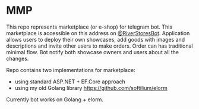 # MMP

This repo represents marketplace (or e-shop) for telegram bot. This marketplace is accessible on this address on [@RiverStoresBot](https://t.me/RiverStoresBot). 
Application allows users to deploy their own showcases, add goods with images and descriptions and invite other users to make orders.
Order can has traditional minimal flow. Bot notify both showcase owners and users about all the changes.

Repo contains two implementations for marketplace: 

* using standard ASP.NET + EF.Core approach
* using my old Golang library https://github.com/softilium/elorm

Currently bot works on Golang + elorm.


